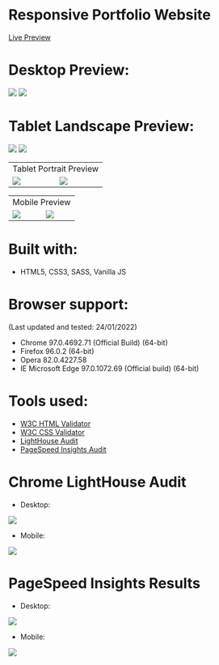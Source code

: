 # Responsive Portfolio Website
[Live Preview](https://ralitsavoronevska.github.io/guess-my-number/)

# Desktop Preview:
<img src="dist/img/guess-my-number-desktop-preview-1.jpg" />
<img src="dist/img/guess-my-number-desktop-preview-2.jpg" />

# Tablet Landscape Preview:
<img src="dist/img/guess-my-number-tablet-preview-landscape-1.jpg"/>
<img src="dist/img/guess-my-number-tablet-preview-landscape-2.jpg"/>

<table>
  <tr>
    <td colspan="2">Tablet Portrait Preview</td>
  </tr>
  <tr>
    <td><img src="dist/img/guess-my-number-tablet-preview-portrait-1.jpg"></td>
    <td><img src="dist/img/guess-my-number-tablet-preview-portrait-2.jpg"></td>
  </tr>
 </table>

<table>
  <tr>
    <td colspan="2">Mobile Preview</td>
  </tr>
  <tr>
    <td><img src="dist/img/guess-my-number-mobile-preview-1.jpg"></td>
    <td><img src="dist/img/guess-my-number-mobile-preview-2.jpg"></td>
  </tr>
 </table>

# Built with:
* HTML5, CSS3, SASS, Vanilla JS

# Browser support:
(Last updated and tested: 24/01/2022)
* Chrome 97.0.4692.71 (Official Build) (64-bit)
* Firefox 96.0.2 (64-bit)
* Opera 82.0.4227.58
* IE Microsoft Edge 97.0.1072.69 (Official build) (64-bit)

# Tools used:
* [W3C HTML Validator](https://validator.w3.org/)
* [W3C CSS Validator](https://jigsaw.w3.org/css-validator/)
* [LightHouse Audit](https://developers.google.com/web/tools/lighthouse/)
* [PageSpeed Insights Audit](https://developers.google.com/speed/pagespeed/insights/)

# Chrome LightHouse Audit

* Desktop:
<img src="dist/img/guess-my-number-desktop-LightHouse-Audit.jpg" />

* Mobile:
<img src="dist/img/guess-my-number-mobile-LightHouse-Audit.jpg" />

# PageSpeed Insights Results

* Desktop:
<img src="dist/img/guess-my-number-PageSpeed-Insights-desktop.jpg" />

* Mobile:
<img src="dist/img/guess-my-number-PageSpeed-Insights-mobile.jpg" />
